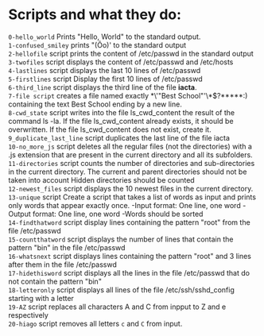 # Scripts and what they do: 

`0-hello_world` Prints "Hello, World" to the standard output.<br>
`1-confused_smiley` prints "(Ôo)'    to the standard output <br>
`2-hellofile` script prints the content of /etc/passwd in the standard output <br>
`3-twofiles` script displays the content of /etc/passwd and /etc/hosts <br>
`4-lastlines` script displays the last 10 lines of /etc/passwd <br>
`5-firstlines` script Display the first 10 lines of /etc/passwd <br>
`6-third_line` script displays the third line of the file **iacta**. <br>
`7-file script` creates a file named exactly \*\\'"Best School"\'\\*$\?\*\*\*\*\*:) containing the text Best School ending by a new line. <br>
`8-cwd_state` script writes into the file ls_cwd_content the result of the command ls -la. If the file ls_cwd_content already exists, it should be overwritten. If the file ls_cwd_content does not exist, create it. <br>
`9_duplicate_last_line` script duplicates the last line of the file iacta <br>
`10-no_more_js` script deletes all the regular files (not the directories) with a .js extension that are present in the current directory and all its subfolders. <br>
`11-directories`  script  counts the number of directories and sub-directories in the current directory. The current and parent directories should not be taken into account Hidden directories should be counted <br>
`12-newest_files` script  displays the 10 newest files in the current directory.<br>
`13-unique` script Create a script that takes a list of words as input and prints only words that appear exactly once.
-Input format: One line, one word
-Output format: One line, one word
-Words should be sorted 
<br>
`14-findthatword` script display lines containing the pattern "root" from the file /etc/passwd <br>
`15-countthatword` script displays the number of lines that contain the pattern "bin" in the file /etc/passwd<br>
`16-whatsnext` script displays lines containing the pattern "root" and 3 lines after them in the file /etc/passwd<br>
`17-hidethisword` script displays all the lines in the file /etc/passwd that do not contain the pattern "bin" <br>
`18-letteronly` script displays all lines of the file /etc/ssh/sshd_config starting with a letter <br>
`19-AZ` script replaces all characters A and C from inpput to Z and e respectively <br>
`20-hiago` script removes all letters `c` and `C` from input. <br>


